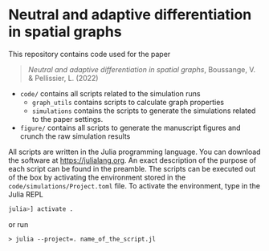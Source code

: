 # Neutral and adaptive differentiation in spatial graphs

This repository contains code used for the paper 

> *Neutral and adaptive differentiation in spatial graphs*, Boussange, V. & Pellissier, L. (2022)

- `code/` contains all scripts related to the simulation runs
    - `graph_utils` contains scripts to calculate graph properties
    - `simulations` contains the scripts to generate the simulations related to the paper settings.
- `figure/` contains all scripts to generate the manuscript figures and crunch the raw simulation results

All scripts are written in the Julia programming language. You can download the software at https://julialang.org.
An exact description of the purpose of each script can be found in the preamble.
The scripts can be executed out of the box by activating the environment stored in the `code/simulations/Project.toml` file.
To activate the environment, type in the Julia REPL

```julia
julia>] activate .
```
or run 
```
> julia --project=. name_of_the_script.jl
```

